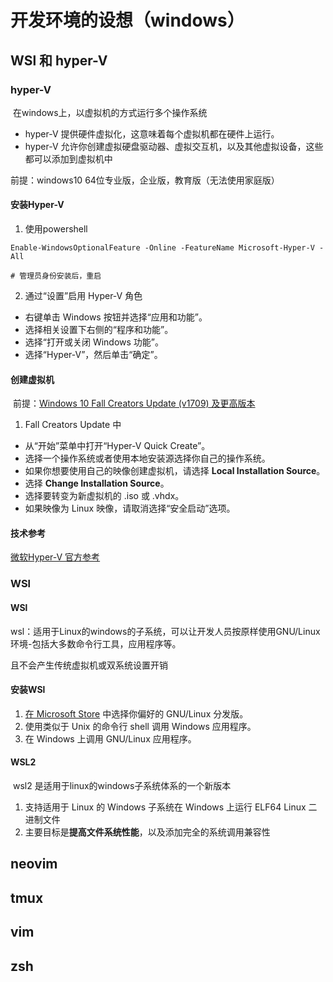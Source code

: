 # 开发环境的设想（windows）

## WSl 和 hyper-V

### hyper-V

​	在windows上，以虚拟机的方式运行多个操作系统

* hyper-V 提供硬件虚拟化，这意味着每个虚拟机都在硬件上运行。
* hyper-V 允许你创建虚拟硬盘驱动器、虚拟交互机，以及其他虚拟设备，这些都可以添加到虚拟机中

前提：windows10 64位专业版，企业版，教育版（无法使用家庭版）

#### 安装Hyper-V

1. 使用powershell   

```
Enable-WindowsOptionalFeature -Online -FeatureName Microsoft-Hyper-V -All

# 管理员身份安装后，重启
```

2. 通过“设置”启用 Hyper-V 角色

* 右键单击 Windows 按钮并选择“应用和功能”。
* 选择相关设置下右侧的“程序和功能”。
* 选择“打开或关闭 Windows 功能”。
* 选择“Hyper-V”，然后单击“确定”。

#### 创建虚拟机

​	前提：[Windows 10 Fall Creators Update (v1709) 及更高版本](https://docs.microsoft.com/zh-cn/virtualization/hyper-v-on-windows/quick-start/quick-create-virtual-machine#windows-10-fall-creators-update-windows-10-version-1709)

1.  Fall Creators Update 中

* 从“开始”菜单中打开“Hyper-V Quick Create”。
* 选择一个操作系统或者使用本地安装源选择你自己的操作系统。
* 如果你想要使用自己的映像创建虚拟机，请选择 **Local Installation Source**。
* 选择 **Change Installation Source**。
* 选择要转变为新虚拟机的 .iso 或 .vhdx。
* 如果映像为 Linux 映像，请取消选择“安全启动”选项。

#### 技术参考

[微软Hyper-V 官方参考](https://docs.microsoft.com/zh-cn/virtualization/hyper-v-on-windows/quick-start/quick-create-virtual-machine)

### WSl

#### WSl

​	wsl：适用于Linux的windows的子系统，可以让开发人员按原样使用GNU/Linux环境-包括大多数命令行工具，应用程序等。

且不会产生传统虚拟机或双系统设置开销

#### 安装WSl

1. [在 Microsoft Store](https://aka.ms/wslstore) 中选择你偏好的 GNU/Linux 分发版。
2. 使用类似于 Unix 的命令行 shell 调用 Windows 应用程序。
3. 在 Windows 上调用 GNU/Linux 应用程序。

#### WSL2

​	wsl2 是适用于linux的windows子系统体系的一个新版本

1. 支持适用于 Linux 的 Windows 子系统在 Windows 上运行 ELF64 Linux 二进制文件
2. 主要目标是**提高文件系统性能**，以及添加完全的系统调用兼容性

## neovim

## tmux

## vim

## zsh

